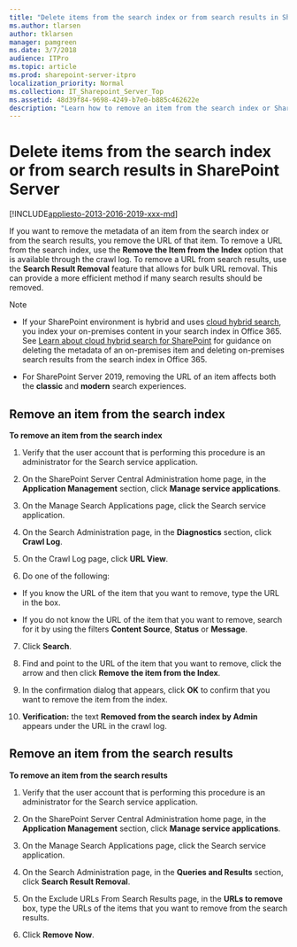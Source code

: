 ```yaml
---
title: "Delete items from the search index or from search results in SharePoint Server"
ms.author: tlarsen
author: tklarsen
manager: pamgreen
ms.date: 3/7/2018
audience: ITPro
ms.topic: article
ms.prod: sharepoint-server-itpro
localization_priority: Normal
ms.collection: IT_Sharepoint_Server_Top
ms.assetid: 48d39f84-9698-4249-b7e0-b885c462622e
description: "Learn how to remove an item from the search index or SharePoint Server search results by removing the URL."
---
```


# Delete items from the search index or from search results in SharePoint Server

[!INCLUDE[appliesto-2013-2016-2019-xxx-md](../includes/appliesto-2013-2016-2019-xxx-md.md)] 
  
If you want to remove the metadata of an item from the search index or from the search results, you remove the URL of that item. To remove a URL from the search index, use the **Remove the Item from the Index** option that is available through the crawl log. To remove a URL from search results, use the **Search Result Removal** feature that allows for bulk URL removal. This can provide a more efficient method if many search results should be removed. 
  
> [!NOTE]
> 
> - If your SharePoint environment is hybrid and uses [cloud hybrid search](/SharePoint/hybrid/learn-about-cloud-hybrid-search-for-sharepoint), you index your on-premises content in your search index in Office 365. See [Learn about cloud hybrid search for SharePoint](/SharePoint/hybrid/learn-about-cloud-hybrid-search-for-sharepoint) for guidance on deleting the metadata of an on-premises item and deleting on-premises search results from the search index in Office 365. 
>
> - For SharePoint Server 2019, removing the URL of an item affects both the **classic** and **modern** search experiences.
  
    
## Remove an item from the search index
<a name="proc1"> </a>

 **To remove an item from the search index**
  
1. Verify that the user account that is performing this procedure is an administrator for the Search service application.
    
2. On the SharePoint Server Central Administration home page, in the **Application Management** section, click **Manage service applications**.
    
3. On the Manage Search Applications page, click the Search service application. 
    
4. On the Search Administration page, in the **Diagnostics** section, click **Crawl Log**.
    
5. On the Crawl Log page, click **URL View**.
    
6. Do one of the following: 
    
  - If you know the URL of the item that you want to remove, type the URL in the box.
    
  - If you do not know the URL of the item that you want to remove, search for it by using the filters **Content Source**, **Status** or **Message**.
    
7. Click **Search**.
    
8. Find and point to the URL of the item that you want to remove, click the arrow and then click **Remove the item from the Index**.
    
9. In the confirmation dialog that appears, click **OK** to confirm that you want to remove the item from the index. 
    
10. **Verification:** the text **Removed from the search index by Admin** appears under the URL in the crawl log. 
    
## Remove an item from the search results
<a name="proc2"> </a>

 **To remove an item from the search results**
  
1. Verify that the user account that is performing this procedure is an administrator for the Search service application.
    
2. On the SharePoint Server Central Administration home page, in the **Application Management** section, click **Manage service applications**.
    
3. On the Manage Search Applications page, click the Search service application. 
    
4. On the Search Administration page, in the **Queries and Results** section, click **Search Result Removal**.
    
5. On the Exclude URLs From Search Results page, in the **URLs to remove** box, type the URLs of the items that you want to remove from the search results. 
    
6. Click **Remove Now**.
    

